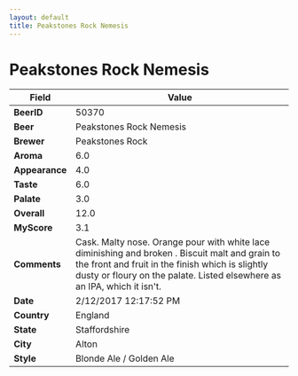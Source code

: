 ```yaml
---
layout: default
title: Peakstones Rock Nemesis
---
```


# Peakstones Rock Nemesis

| Field         | Value     |
|---------------|-----------|
| **BeerID** | 50370 |
| **Beer** | Peakstones Rock Nemesis |
| **Brewer** | Peakstones Rock |
| **Aroma** | 6.0 |
| **Appearance** | 4.0 |
| **Taste** | 6.0 |
| **Palate** | 3.0 |
| **Overall** | 12.0 |
| **MyScore** | 3.1 |
| **Comments** | Cask. Malty nose. Orange pour with white lace diminishing and broken . Biscuit malt and grain to the front and fruit in the finish which is slightly dusty or floury on the palate. Listed elsewhere as an IPA, which it isn't. |
| **Date** | 2/12/2017 12:17:52 PM |
| **Country** | England |
| **State** | Staffordshire |
| **City** | Alton |
| **Style** | Blonde Ale / Golden Ale |
